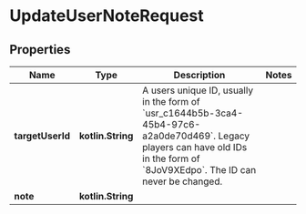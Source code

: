 
# UpdateUserNoteRequest

## Properties
Name | Type | Description | Notes
------------ | ------------- | ------------- | -------------
**targetUserId** | **kotlin.String** | A users unique ID, usually in the form of &#x60;usr_c1644b5b-3ca4-45b4-97c6-a2a0de70d469&#x60;. Legacy players can have old IDs in the form of &#x60;8JoV9XEdpo&#x60;. The ID can never be changed. | 
**note** | **kotlin.String** |  | 



